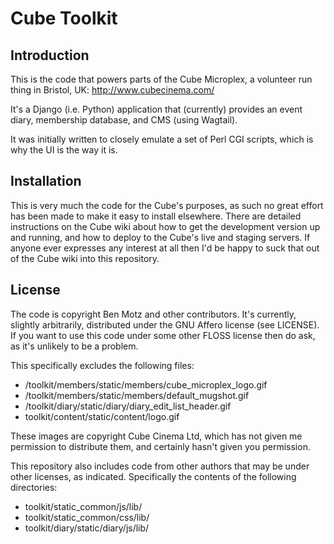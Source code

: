 Cube Toolkit
============

Introduction
------------

This is the code that powers parts of the Cube Microplex, a volunteer run
thing in Bristol, UK: http://www.cubecinema.com/

It's a Django (i.e. Python) application that (currently) provides an event
diary, membership database, and CMS (using Wagtail).

It was initially written to closely emulate a set of Perl CGI scripts, which
is why the UI is the way it is.

Installation
------------
This is very much the code for the Cube's purposes, as such no great effort
has been made to make it easy to install elsewhere. There are detailed
instructions on the Cube wiki about how to get the development version up and
running, and how to deploy to the Cube's live and staging servers. If anyone
ever expresses any interest at all then I'd be happy to suck that out of the
Cube wiki into this repository.

License
-------
The code is copyright Ben Motz and other contributors. It's currently,
slightly arbitrarily, distributed under the GNU Affero license (see LICENSE).
If you want to use this code under some other FLOSS license then do ask, as
it's unlikely to be a problem.

This specifically excludes the following files:

*  /toolkit/members/static/members/cube_microplex_logo.gif
*  /toolkit/members/static/members/default_mugshot.gif
*  /toolkit/diary/static/diary/diary_edit_list_header.gif
*  toolkit/content/static/content/logo.gif

These images are copyright Cube Cinema Ltd, which has not given me permission
to distribute them, and certainly hasn't given you permission.

This repository also includes code from other authors that may be under
other licenses, as indicated. Specifically the contents of the following
directories:

* toolkit/static_common/js/lib/
* toolkit/static_common/css/lib/
* toolkit/diary/static/diary/js/lib/
